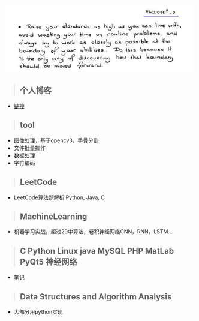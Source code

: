 ![](dijkstra.jpg)
>## 个人博客

- [链接](http://www.lxa.kim)

>## tool 

- 图像处理，基于opencv3，手骨分割
- 文件批量操作
- 数据处理
- 字符编码

>## LeetCode

- LeetCode算法题解析 Python, Java, C

>## MachineLearning

- 机器学习实战，超过20中算法，卷积神经网络CNN，RNN，LSTM...

>## C Python Linux java MySQL PHP MatLab PyQt5 神经网络

- 笔记


>## Data Structures and Algorithm Analysis

- 大部分用python实现

